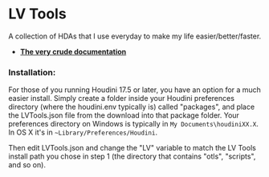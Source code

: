 
LV Tools
======

A collection of HDAs that I use everyday to make my life easier/better/faster.

* [**The very crude documentation**](https://lukevan.notion.site/LV-Tools-Hub-91da8951d98944bf90dda8a742bf0428)

### Installation:

For those of you running Houdini 17.5 or later, you have an option for a much easier install. 
Simply create a folder inside your Houdini preferences directory (where the houdini.env typically is) called "packages", and place the LVTools.json file from the download into that package folder. Your preferences directory on Windows is typically in `My Documents\houdiniXX.X`. In OS X it's in `~Library/Preferences/Houdini`.

Then edit LVTools.json and change the "LV" variable to match the LV Tools install path you chose in step 1 (the directory that contains "otls", "scripts", and so on).
